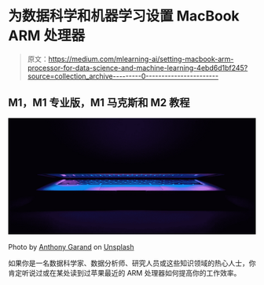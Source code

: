 # 为数据科学和机器学习设置 MacBook ARM 处理器

> 原文：<https://medium.com/mlearning-ai/setting-macbook-arm-processor-for-data-science-and-machine-learning-4ebd6d1bf245?source=collection_archive---------0----------------------->

## M1，M1 专业版，M1 马克斯和 M2 教程

![](img/eebd0590ae647a16bbde45abe81f9479.png)

Photo by [Anthony Garand](https://unsplash.com/@garand?utm_source=medium&utm_medium=referral) on [Unsplash](https://unsplash.com?utm_source=medium&utm_medium=referral)

如果你是一名数据科学家、数据分析师、研究人员或这些知识领域的热心人士，你肯定听说过或在某处读到过苹果最近的 ARM 处理器如何提高你的工作效率。